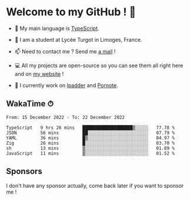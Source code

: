 # Welcome to my GitHub ! 🌃

- 🔭 My main language is [TypeScript](https://www.typescriptlang.org/).

- 🌱 I am a student at Lycée Turgot in Limoges, France.

- 📫 Need to contact me ? Send me <a href="mailto:mikkel@milescode.dev">a mail</a> !

- 💻 All my projects are open-source so you can see them all right here and on <a href="https://www.vexcited.ml">my website</a> !

- 👀 I currently work on [lpadder](https://github.com/Vexcited/lpadder) and [Pornote](https://github.com/Vexcited/Pornote).

## WakaTime ⏱

<!--START_SECTION:waka-->

```text
From: 15 December 2022 - To: 22 December 2022

TypeScript   9 hrs 26 mins   ███████████████████▒░░░░░   77.78 %
JSON         56 mins         ██░░░░░░░░░░░░░░░░░░░░░░░   07.79 %
YAML         36 mins         █▒░░░░░░░░░░░░░░░░░░░░░░░   04.97 %
Zig          26 mins         █░░░░░░░░░░░░░░░░░░░░░░░░   03.70 %
sh           13 mins         ▒░░░░░░░░░░░░░░░░░░░░░░░░   01.89 %
JavaScript   11 mins         ▒░░░░░░░░░░░░░░░░░░░░░░░░   01.52 %
```

<!--END_SECTION:waka-->

## Sponsors

I don't have any sponsor actually, come back later if you want to sponsor me !
